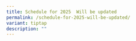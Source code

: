 ```yaml
---
title: Schedule for 2025  Will be updated
permalink: /schedule-for-2025-will-be-updated/
variant: tiptap
description: ""
---
```

